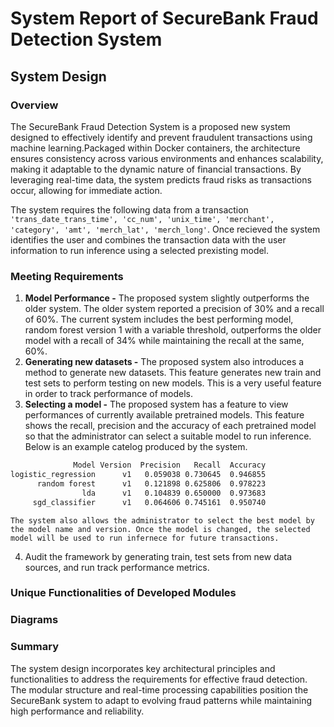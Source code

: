 # System Report of SecureBank Fraud Detection System

## System Design

### Overview

The SecureBank Fraud Detection System is a proposed new system designed to effectively identify and prevent fraudulent transactions using machine learning.Packaged within Docker containers, the architecture ensures consistency across various environments and enhances scalability, making it adaptable to the dynamic nature of financial transactions. By leveraging real-time data, the system predicts fraud risks as transactions occur, allowing for immediate action. 

The system requires the following data from a transaction ``` 'trans_date_trans_time', 'cc_num', 'unix_time', 'merchant', 'category', 'amt', 'merch_lat', 'merch_long' ```. Once recieved the system identifies the user and combines the transaction data with the user information to run inference using a selected prexisting model.

### Meeting Requirements

1. **Model Performance -** 
    The proposed system slightly outperforms the older system. The older system reported a precision of 30% and a recall of 60%. The current system includes the best performing model, random forest version 1 with a variable threshold, outperforms the older model with a recall of 34% while maintaining the recall at the same, 60%. 
2. **Generating new datasets -** 
    The proposed system also introduces a method to generate new datasets. This feature generates new train and test sets to perform testing on new models. This is a very useful feature in order to track performance of models.
3. **Selecting a model -** 
    The proposed system has a feature to view performances of currently available pretrained models. This feature shows the recall, precision and the accuracy of each pretrained model so that the administrator can select a suitable model to run inference. Below is an example catelog produced by the system.

```makefile
              Model Version  Precision   Recall  Accuracy
logistic_regression      v1   0.059038 0.730645  0.946855
      random forest      v1   0.121898 0.625806  0.978223
                lda      v1   0.104839 0.650000  0.973683
     sgd_classifier      v1   0.064606 0.745161  0.950740
```
    The system also allows the administrator to select the best model by the model name and version. Once the model is changed, the selected model will be used to run infernece for future transactions.

4. Audit the framework by generating train, test sets from new data sources, and run track performance metrics.

### Unique Functionalities of Developed Modules


### Diagrams


### Summary
The system design incorporates key architectural principles and functionalities to address the requirements for effective fraud detection. The modular structure and real-time processing capabilities position the SecureBank system to adapt to evolving fraud patterns while maintaining high performance and reliability.
